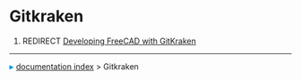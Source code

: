 # Gitkraken
1.  REDIRECT [Developing FreeCAD with GitKraken](Developing_FreeCAD_with_GitKraken.md)



---
![](images/Right_arrow.png) [documentation index](../README.md) > Gitkraken
